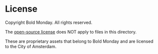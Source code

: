 <!-- @license CC0-1.0 -->

# License

Copyright Bold Monday.
All rights reserved.

The [open-source license](../../../LICENSE.md) does NOT apply to files in this directory.

These are proprietary assets that belong to Bold Monday and are licensed to the City of Amsterdam.
